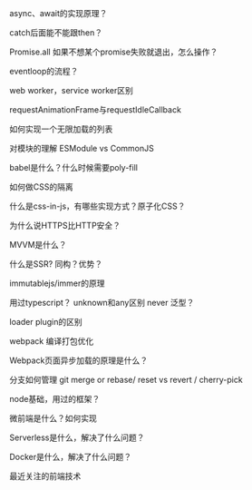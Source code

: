 async、await的实现原理？

catch后面能不能跟then？

Promise.all 如果不想某个promise失败就退出，怎么操作？

eventloop的流程？

web worker，service worker区别

requestAnimationFrame与requestIdleCallback

如何实现一个无限加载的列表

对模块的理解 ESModule vs CommonJS

babel是什么？什么时候需要poly-fill

如何做CSS的隔离

什么是css-in-js，有哪些实现方式？原子化CSS？

为什么说HTTPS比HTTP安全？

MVVM是什么？

什么是SSR? 同构？优势？

immutablejs/immer的原理

用过typescript？ unknown和any区别 never 泛型？

loader plugin的区别

webpack 编译打包优化

Webpack页面异步加载的原理是什么？

分支如何管理 git merge or rebase/ reset vs revert / cherry-pick

node基础，用过的框架？

微前端是什么？如何实现

Serverless是什么，解决了什么问题？

Docker是什么，解决了什么问题？

最近关注的前端技术
